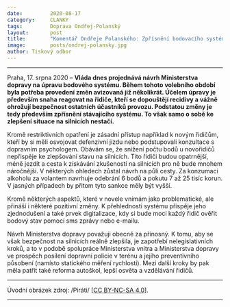 ```yaml
---
date:         2020-08-17
category:     CLANKY
tags:         Doprava Ondřej-Polanský
layout:       post
title:        "Komentář Ondřeje Polanského: Zpřísnění bodovacího systému by mělo provázet posílení dopravní policie, samo o sobě příliš nepomůže"
image:        posts/ondrej-polansky.jpg
author: Tiskový odbor
---
```

<hr />

Praha, 17. srpna 2020 – **Vláda dnes projednává návrh Ministerstva dopravy na úpravu bodového systému. Během tohoto volebního období byla potřeba provedení změn avizovaná již několikrát. Účelem úpravy je především snaha reagovat na řidiče, kteří se dopouštějí recidivy a vážně ohrožují bezpečnost ostatních účastníků provozu. Podstatou změny je tedy především zpřísnění stávajícího systému. To však samo o sobě ke zlepšení situace na silnicích nestačí.**

Kromě restriktivních opatření je zásadní přístup například k novým řidičům, kteří by si měli osvojovat defenzivní jízdu nebo podstupovali konzultace s dopravním psychologem. Obávám se, že snížení počtu bodů u novořidičů nepřispěje ke zlepšování stavu na silnicích. Tito řidiči budou opatrnější, méně jezdit a cesta k získávání zkušeností na silnicích pro ně bude mnohem náročnější. V některých ohledech zůstal návrh na půli cesty. Za konzumaci alkoholu za volantem navrhuje odebrání 6 bodů a pokutu 7 až 25 tisíc korun. V jasných případech by přitom tyto sankce měly být vyšší.

Kromě některých aspektů, které v novele vnímám jako problematické, ale přináší i některé pozitivní změny. K přehlednosti systému přispěje jeho zjednodušení a také prvek digitalizace, kdy si bude moci každý řidič ověřit bodový stav pomocí sms zprávy nebo e-mailu.

Návrh Ministerstva dopravy považuji obecně za přínosný. K tomu, aby se však bezpečnost na silnicích reálně zlepšila, je zapotřebí nelegislativních kroků, a to v podobě spolupráce Ministerstva vnitra a Ministerstva dopravy ve prospěch posílení dopravní policie v terénu a jejího preventivního působení (namísto statického měření rychlosti). Mezi další kroky by pak měla patřit také reforma autoškol, lepší osvěta a vzdělávání řidičů.

---

Úvodní obrázek zdroj: /Piráti/ \[[CC BY-NC-SA 4.0](https://creativecommons.org/licenses/by-nc-sa/4.0/deed.cs)\].

- - -
